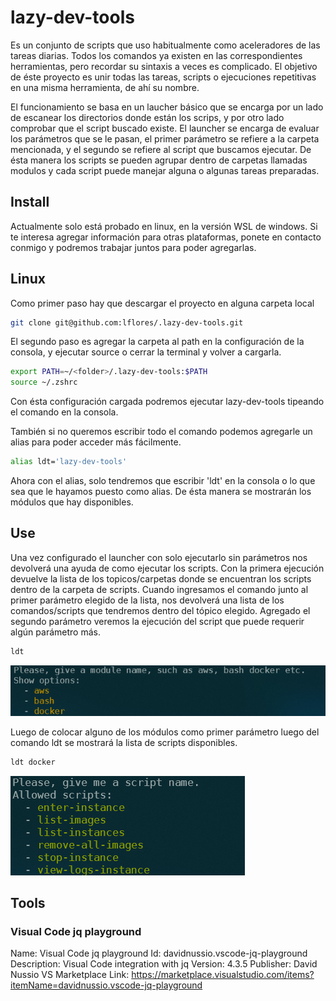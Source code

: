 # lazy-dev-tools

Es un conjunto de scripts que uso habitualmente como aceleradores de las tareas diarias.
Todos los comandos ya existen en las correspondientes herramientas, pero recordar su sintaxis a veces es complicado.
El objetivo de éste proyecto es unir todas las tareas, scripts o ejecuciones repetitivas en una misma herramienta, de ahí su nombre.

El funcionamiento se basa en un laucher básico que se encarga por un lado de escanear los directorios donde están los scrips, y por otro lado comprobar que el script buscado existe.
El launcher se encarga de evaluar los parámetros que se le pasan, el primer parámetro se refiere a la carpeta mencionada, y el segundo se refiere al script que buscamos ejecutar.
De ésta manera los scripts se pueden agrupar dentro de carpetas llamadas modulos y cada script puede manejar alguna o algunas tareas preparadas.

## Install 

Actualmente solo está probado en linux, en la versión WSL de windows. 
Si te interesa agregar información para otras plataformas, ponete en contacto conmigo y podremos trabajar juntos para poder agregarlas.

## Linux 
Como primer paso hay que descargar el proyecto en alguna carpeta local

```bash
git clone git@github.com:lflores/.lazy-dev-tools.git
```

El segundo paso es agregar la carpeta al path en la configuración de la consola, y ejecutar source o cerrar la terminal y volver a cargarla.

```bash
export PATH=~/<folder>/.lazy-dev-tools:$PATH
source ~/.zshrc
```

Con ésta configuración cargada podremos ejecutar lazy-dev-tools tipeando el comando en la consola.

También si no queremos escribir todo el comando podemos agregarle un alias para poder acceder más fácilmente.

```bash
alias ldt='lazy-dev-tools'
```

Ahora con el alias, solo tendremos que escribir 'ldt' en la consola o lo que sea que le hayamos puesto como alias. De ésta manera se mostrarán los módulos que hay disponibles.

## Use

Una vez configurado el launcher con solo ejecutarlo sin parámetros nos devolverá una ayuda de como ejecutar los scripts.
Con la primera ejecución devuelve la lista de los topicos/carpetas donde se encuentran los scripts dentro de la carpeta de scripts.
Cuando ingresamos el comando junto al primer parámetro elegido de la lista, nos devolverá una lista de los comandos/scripts que tendremos dentro del tópico elegido.
Agregado el segundo parámetro veremos la ejecución del script que puede requerir algún parámetro más.

```bash
ldt
```

![modules](images/modules-example.png)

Luego de colocar alguno de los módulos como primer parámetro luego del comando ldt se mostrará la lista de scripts disponibles.

```bash
ldt docker
```

![module docker](images/module-docker.png)


## Tools

### Visual Code jq playground

Name: Visual Code jq playground
Id: davidnussio.vscode-jq-playground
Description: Visual Code integration with jq
Version: 4.3.5
Publisher: David Nussio
VS Marketplace Link: https://marketplace.visualstudio.com/items?itemName=davidnussio.vscode-jq-playground
